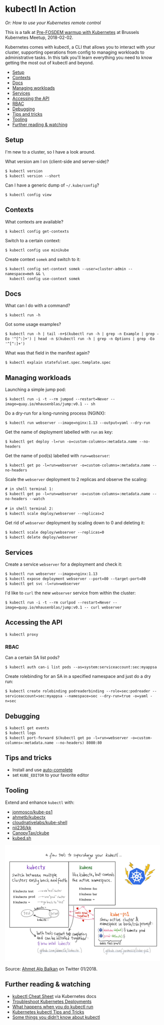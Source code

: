 # kubectl In Action

_Or: How to use your Kubernetes remote control_

This is a talk at [Pre-FOSDEM warmup with Kubernetes](https://www.meetup.com/Brussels-Kubernetes-Meetup/events/245974093/) at Brussels Kubernetes Meetup, 2018-02-02.

Kubernetes comes with kubectl, a CLI that allows you to interact with your cluster, supporting operations from config to managing workloads to administrative tasks. In this talk you'll learn everything you need to know getting the most out of kubectl and beyond.

- [Setup](#setup)
- [Contexts](#contexts)
- [Docs](#docs)
- [Managing workloads](#managing-workloads)
- [Services](#services)
- [Accessing the API](#accessing-the-api)
- [RBAC](#rbac)
- [Debugging](#debugging)
- [Tips and tricks](#tips-and-tricks)
- [Tooling](#tooling)
- [Further reading & watching](#further-reading-watching)

## Setup

I'm new to a cluster, so I have a look around.

What version am I on (client-side and server-side)?

```
$ kubectl version
$ kubectl version --short
```

Can I have a generic dump of `~/.kube/config`?

```
$ kubectl config view
```

## Contexts

What contexts are available?

```
$ kubectl config get-contexts
```

Switch to a certain context:

```
$ kubectl config use minikube
```

Create context `somek` and switch to it:

```
$ kubectl config set-context somek --user=cluster-admin --namespace=meh && \
  kubectl config use-context somek
```

## Docs

What can I do with a command?

```
$ kubectl run -h
```

Got some usage examples?

```
$ kubectl run -h | tail -n+$(kubectl run -h | grep -n Example | grep -Eo '^[^:]+') | head -n $(kubectl run -h | grep -n Options | grep -Eo '^[^:]+')
```

What was that field in the manifest again?

```
$ kubectl explain statefulset.spec.template.spec
```

## Managing workloads

Launching a simple jump pod:

```
$ kubectl run -i -t --rm jumpod --restart=Never --image=quay.io/mhausenblas/jump:v0.1 -- sh
```

Do a dry-run for a long-running process (NGINX):

```
$ kubectl run webserver --image=nginx:1.13 --output=yaml --dry-run
```

Get the name of deployment labelled with `run` as key:

```
$ kubectl get deploy -l=run -o=custom-columns=:metadata.name --no-headers
```

Get the name of pod(s) labelled with `run=webserver`:

```
$ kubectl get po -l=run=webserver -o=custom-columns=:metadata.name --no-headers
```

Scale the `webserver` deployment to 2 replicas and observe the scaling:

```
# in shell terminal 1:
$ kubectl get po -l=run=webserver -o=custom-columns=:metadata.name --no-headers --watch

# in shell terminal 2:
$ kubectl scale deploy/webserver --replicas=2
```

Get rid of `webserver` deployment by scaling down to 0 and deleting it:

```
$ kubectl scale deploy/webserver --replicas=0
$ kubectl delete deploy/webserver
```

## Services

Create a service `webserver` for a deployment and check it:

```
$ kubectl run webserver --image=nginx:1.13
$ kubectl expose deployment webserver --port=80 --target-port=80
$ kubectl get svc -l=run=webserver
```

I'd like to `curl` the new `webserver` service from within the cluster:

```
$ kubectl run -i -t --rm curlpod --restart=Never --image=quay.io/mhausenblas/jump:v0.1 -- curl webserver
```

## Accessing the API

```
$ kubectl proxy
```

### RBAC

Can a certain SA list pods?

```
$ kubectl auth can-i list pods --as=system:serviceaccount:sec:myappsa
```

Create rolebinding for an SA in a specified namespace and just do a dry run:

```
$ kubectl create rolebinding podreaderbinding --role=sec:podreader --serviceaccount=sec:myappsa --namespace=sec --dry-run=true -o=yaml -n=sec
```

## Debugging

```
$ kubectl get events
$ kubectl logs
$ kubectl port-forward $(kubectl get po -l=run=webserver -o=custom-columns=:metadata.name --no-headers) 8080:80
```

## Tips and tricks

- Install and use [auto-complete](https://kubernetes.io/docs/tasks/tools/install-kubectl/#enabling-shell-autocompletion)
- set `KUBE_EDITOR` to your favorite editor

## Tooling

Extend and enhance `kubectl` with:

- [jonmosco/kube-ps1](https://github.com/jonmosco/kube-ps1)
- [ahmetb/kubectx](https://github.com/ahmetb/kubectx)
- [cloudnativelabs/kube-shell](https://github.com/cloudnativelabs/kube-shell)
- [nii236/kk](https://github.com/nii236/kk)
- [CanopyTax/ckube](https://github.com/CanopyTax/ckube)
- [kubed.sh](http://kubed.sh/)

![extending kubectl](img/aab-twitter.jpg)

Source: [Ahmet Alp Balkan](https://twitter.com/ahmetb/status/949064018483802112) on Twitter 01/2018.


## Further reading & watching

- [kubectl Cheat Sheet](https://kubernetes.io/docs/reference/kubectl/cheatsheet/) via Kubernetes docs
- [Troubleshoot Kubernetes Deployments](https://docs.bitnami.com/kubernetes/how-to/troubleshoot-kubernetes-deployments/)
- [What happens when you do kubectl run](https://github.com/jamiehannaford/what-happens-when-k8s/blob/master/README.md)
- [Kubernetes kubectl Tips and Tricks](https://coreos.com/blog/kubectl-tips-and-tricks)
- [Some things you didn’t know about kubectl](http://blog.kubernetes.io/2015/10/some-things-you-didnt-know-about-kubectl_28.html)
